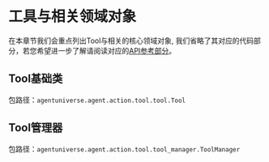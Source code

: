 # 工具与相关领域对象
在本章节我们会重点列出Tool与相关的核心领域对象, 我们省略了其对应的代码部分，若您希望进一步了解请阅读对应的[API参考部分](../../技术组件/其他/API参考.md)。

## Tool基础类
包路径：`agentuniverse.agent.action.tool.tool.Tool`

## Tool管理器
包路径：`agentuniverse.agent.action.tool.tool_manager.ToolManager`